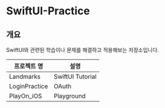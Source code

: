 # SwiftUI-Practice

## 개요
 SwiftUI와 관련된 학습이나 문제를 해결하고 적용해보는 저장소입니다.
 
 |프로젝트 명|설명|
 |---|---|
 |Landmarks|SwiftUI Tutorial|
 |LoginPractice|OAuth|
 |PlayOn_iOS|Playground|
